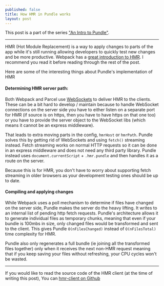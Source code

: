 ```yaml
---
published: false
title: How HMR in Pundle works
layout: post
---
```


This post is a part of the series ["An Intro to Pundle"][pundle-intro].

---

HMR (Hot Module Replacement) is a way to apply changes to parts of the app while it's still running allowing developers to quickly test new changes and be more productive. Webpack has a [great introduction to HMR][hmr-webpack]. I recommend you read it before reading through the rest of the post.

Here are some of the interesting things about Pundle's implementation of HMR

#### Determining HMR server path:

Both Webpack and Parcel use [WebSockets][ws] to deliver HMR to the clients. These can be a bit hard to develop / maintain because to handle WebSocket connections on the server side you have to either listen on a separate port for HMR (if source is on https, then you have to have https on that one too) or you have to provide the server object to the WebSocket libs (which means it cannot be an express middleware).

That leads to extra moving parts in the config, `hmrHost` or `hmrPath`. Pundle solves this by getting rid of WebSockets and using `fetch()` streaming instead. Fetch streaming works on normal HTTP requests so it can be done in an express middleware and does not need any third party library. Pundle instead uses `document.currentScript` + `.hmr.pundle` and then handles it as a route on the server.

Because this is for HMR, you don't have to worry about supporting fetch streaming in older browsers as your development testing ones should be up to date.

#### Compiling and applying changes

While Webpack uses a poll mechanism to determine if files have changed on the server side, Pundle makes the server do the heavy lifting. It writes to an internal list of pending http fetch requests. Pundle's architecture allows it to generate individual files as temporary chunks, meaning that even if your bundle is 100mbs in size, only changed files would be transformed and sent to the client. This gives Pundle `O(nFilesChanged)` instead of `O(nFilesTotal)` time complexity for HMR.

Pundle also only regenerates a full bundle (ie joining all the transformed files together) only when it receives the next non-HMR request meaning that if you keep saving your files without refreshing, your CPU cycles won't be wasted.

---

If you would like to read the source code of the HMR client (at the time of writing this post), You can [hmr-client on Github](https://github.com/steelbrain/pundle/blob/192131782c9c76180cc6824cd1094955b3521e0f/packages/pundle-dev-middleware/src/client/hmr-client.js)

[pundle-intro]: /2018/07/09/an-intro-to-pundle.html
[hmr-webpack]: https://webpack.js.org/concepts/hot-module-replacement/
[ws]: https://developer.mozilla.org/en-US/docs/Web/API/WebSockets_API
